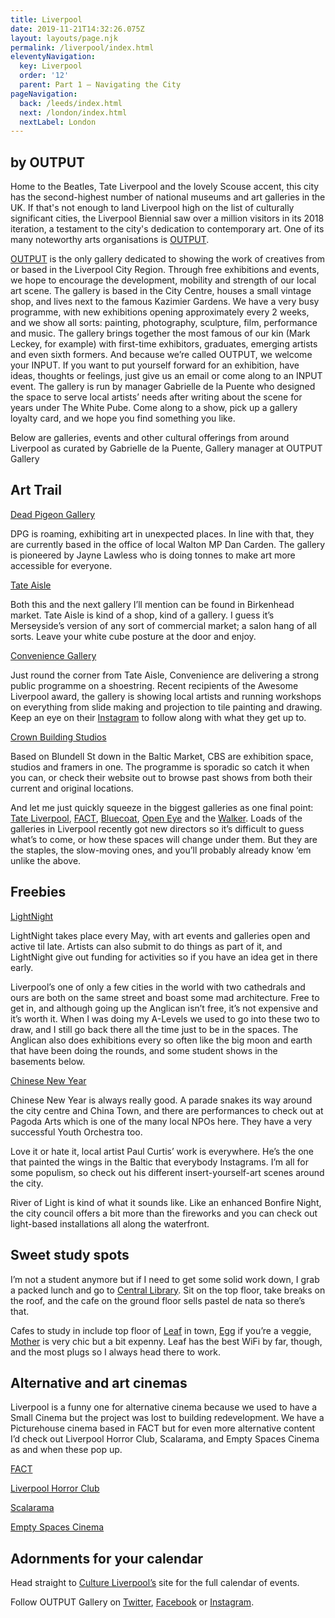 ```yaml
---
title: Liverpool
date: 2019-11-21T14:32:26.075Z
layout: layouts/page.njk
permalink: /liverpool/index.html
eleventyNavigation:
  key: Liverpool
  order: '12'
  parent: Part 1 – Navigating the City
pageNavigation:
  back: /leeds/index.html
  next: /london/index.html
  nextLabel: London
---
```

## by OUTPUT

Home to the Beatles, Tate Liverpool and the lovely Scouse accent, this city has the second-highest number of national museums and art galleries in the UK. If that's not enough to land Liverpool high on the list of culturally significant cities, the Liverpool Biennial saw over a million visitors in its 2018 iteration, a testament to the city's dedication to contemporary art. One of its many noteworthy arts organisations is [OUTPUT](https://www.artrabbit.com/organisations/output-gallery).

[OUTPUT](https://www.artrabbit.com/organisations/output-gallery) is the only gallery dedicated to showing the work of creatives from or based in the Liverpool City Region. Through free exhibitions and events, we hope to encourage the development, mobility and strength of our local art scene. The gallery is based in the City Centre, houses a small vintage shop, and lives next to the famous Kazimier Gardens. We have a very busy programme, with new exhibitions opening approximately every 2 weeks, and we show all sorts: painting, photography, sculpture, film, performance and music. The gallery brings together the most famous of our kin (Mark Leckey, for example) with first-time exhibitors, graduates, emerging artists and even sixth formers. And because we’re called OUTPUT, we welcome your INPUT. If you want to put yourself forward for an exhibition, have ideas, thoughts or feelings, just give us an email or come along to an INPUT event. The gallery is run by manager Gabrielle de la Puente who designed the space to serve local artists’ needs after writing about the scene for years under The White Pube. Come along to a show, pick up a gallery loyalty card, and we hope you find something you like. 

Below are galleries, events and other cultural offerings from around Liverpool as curated by Gabrielle de la Puente, Gallery manager at OUTPUT Gallery

## Art Trail

[Dead Pigeon Gallery](https://www.artrabbit.com/organisations/dead-pigeon-gallery)

DPG is roaming, exhibiting art in unexpected places. In line with that, they are currently based in the office of local Walton MP Dan Carden. The gallery is pioneered by Jayne Lawless who is doing tonnes to make art more accessible for everyone. 

[Tate Aisle ](https://www.artrabbit.com/organisations/tate-aisle-gallery)

Both this and the next gallery I’ll mention can be found in Birkenhead market. Tate Aisle is kind of a shop, kind of a gallery. I guess it’s Merseyside’s version of any sort of commercial market; a salon hang of all sorts. Leave your white cube posture at the door and enjoy. 

[Convenience Gallery ](https://www.artrabbit.com/organisations/convenience-gallery)

Just round the corner from Tate Aisle, Convenience are delivering a strong public programme on a shoestring. Recent recipients of the Awesome Liverpool award, the gallery is showing local artists and running workshops on everything from slide making and projection to tile painting and drawing. Keep an eye on their [Instagram](https://www.instagram.com/conveniencesse/) to follow along with what they get up to. 

[Crown Building Studios](https://www.artrabbit.com/organisations/cbs-gallery)

Based on Blundell St down in the Baltic Market, CBS are exhibition space, studios and framers in one. The programme is sporadic so catch it when you can, or check their website out to browse past shows from both their current and original locations. 

And let me just quickly squeeze in the biggest galleries as one final point: [Tate Liverpool](https://www.artrabbit.com/organisations/tate-liverpool), [FACT](https://www.artrabbit.com/organisations/fact), [Bluecoat](https://www.artrabbit.com/organisations/bluecoat-display-centre), [Open Eye](https://www.artrabbit.com/organisations/open-eye-gallery) and the [Walker](https://www.artrabbit.com/organisations/walker-art-gallery). Loads of the galleries in Liverpool recently got new directors so it’s difficult to guess what’s to come, or how these spaces will change under them. But they are the staples, the slow-moving ones, and you’ll probably already know ‘em unlike the above. 

## Freebies

[LightNight](http://lightnightliverpool.co.uk/)

LightNight takes place every May, with art events and galleries open and active til late. Artists can also submit to do things as part of it, and LightNight give out funding for activities so if you have an idea get in there early. 

Liverpool’s one of only a few cities in the world with two cathedrals and ours are both on the same street and boast some mad architecture. Free to get in, and although going up the Anglican isn’t free, it’s not expensive and it’s worth it. When I was doing my A-Levels we used to go into these two to draw, and I still go back there all the time just to be in the spaces. The Anglican also does exhibitions every so often like the big moon and earth that have been doing the rounds, and some student shows in the basements below. 

[Chinese New Year](https://www.cultureliverpool.co.uk/cny/)

Chinese New Year is always really good. A parade snakes its way around the city centre and China Town, and there are performances to check out at Pagoda Arts which is one of the many local NPOs here. They have a very successful Youth Orchestra too. 

Love it or hate it, local artist Paul Curtis’ work is everywhere. He’s the one that painted the wings in the Baltic that everybody Instagrams. I’m all for some populism, so check out his different insert-yourself-art scenes around the city. 

River of Light is kind of what it sounds like. Like an enhanced Bonfire Night, the city council offers a bit more than the fireworks and you can check out light-based installations all along the waterfront.  

## 

## Sweet study spots

I’m not a student anymore but if I need to get some solid work down, I grab a packed lunch and go to [Central Library](https://liverpool.gov.uk/libraries/find-a-library/central-library/). Sit on the top floor, take breaks on the roof, and the cafe on the ground floor sells pastel de nata so there’s that. 

Cafes to study in include top floor of [Leaf](https://thisisleaf.co.uk/) in town, [Egg](https://www.facebook.com/officialeggcafe/) if you’re a veggie, [Mother](https://www.motherespresso.co.uk/) is very chic but a bit expenny. Leaf has the best WiFi by far, though, and the most plugs so I always head there to work. 

## Alternative and art cinemas

Liverpool is a funny one for alternative cinema because we used to have a Small Cinema but the project was lost to building redevelopment. We have a Picturehouse cinema based in FACT but for even more alternative content I’d check out Liverpool Horror Club, Scalarama, and Empty Spaces Cinema as and when these pop up. 

[FACT](https://www.artrabbit.com/organisations/fact)

[Liverpool Horror Club](https://liverpoolhorrorclub.co.uk/)

[Scalarama](https://scalarama.com/liverpool/)

[Empty Spaces Cinema](http://emptyspacescinema.com/)

## Adornments for your calendar

Head straight to [Culture Liverpool’s](https://www.cultureliverpool.co.uk/events/) site for the full calendar of events. 

Follow OUTPUT Gallery on [Twitter](http://twitter.com/@outputgallery), [Facebook](http://facebook.com/outputgallery) or [Instagram](http://instagram.com/@outputgallery).
